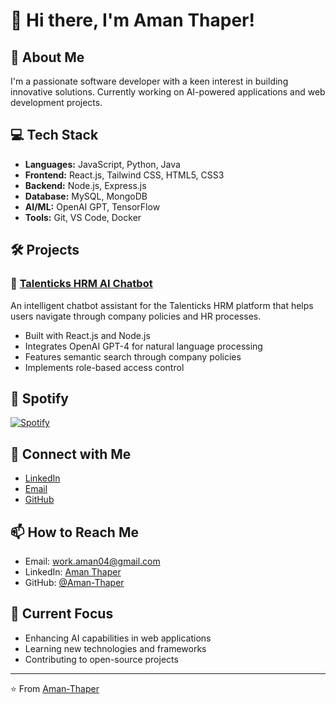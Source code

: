 # 👋 Hi there, I'm Aman Thaper!

## 🚀 About Me
I'm a passionate software developer with a keen interest in building innovative solutions. Currently working on AI-powered applications and web development projects.

## 💻 Tech Stack
- **Languages:** JavaScript, Python, Java
- **Frontend:** React.js, Tailwind CSS, HTML5, CSS3
- **Backend:** Node.js, Express.js
- **Database:** MySQL, MongoDB
- **AI/ML:** OpenAI GPT, TensorFlow
- **Tools:** Git, VS Code, Docker

## 🛠️ Projects

### 🤖 [Talenticks HRM AI Chatbot](https://github.com/Aman-Thaper/Talenticks-HRM-Chatbot)
An intelligent chatbot assistant for the Talenticks HRM platform that helps users navigate through company policies and HR processes.
- Built with React.js and Node.js
- Integrates OpenAI GPT-4 for natural language processing
- Features semantic search through company policies
- Implements role-based access control

## 🎵 Spotify
[![Spotify](https://spotify-github-profile.vercel.app/api/view?uid=31tjfcbwg62vdoadmky46xxd62j4&cover_image=true&theme=dark&show_offline=false&background_color=1a1a1a&interchange=false&bar_color=8b5cf6&bar_color_cover=false)](https://open.spotify.com/user/31tjfcbwg62vdoadmky46xxd62j4)

## 🤝 Connect with Me
- [LinkedIn](https://www.linkedin.com/in/aman-thaper04)
- [Email](mailto:work.aman04@gmail.com)
- [GitHub](https://github.com/Aman-Thaper)

## 📫 How to Reach Me
- Email: work.aman04@gmail.com
- LinkedIn: [Aman Thaper](https://www.linkedin.com/in/aman-thaper04)
- GitHub: [@Aman-Thaper](https://github.com/Aman-Thaper)

## 🎯 Current Focus
- Enhancing AI capabilities in web applications
- Learning new technologies and frameworks
- Contributing to open-source projects

---
⭐️ From [Aman-Thaper](https://github.com/Aman-Thaper)
